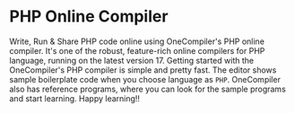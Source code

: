 # PHP Online Compiler

Write, Run & Share PHP code online using OneCompiler's PHP online compiler. It's one of the robust, feature-rich online compilers for PHP language, running on the latest version 17. Getting started with the OneCompiler's PHP compiler is simple and pretty fast. The editor shows sample boilerplate code when you choose language as `PHP`. OneCompiler also has reference programs, where you can look for the sample programs and start learning. Happy learning!!